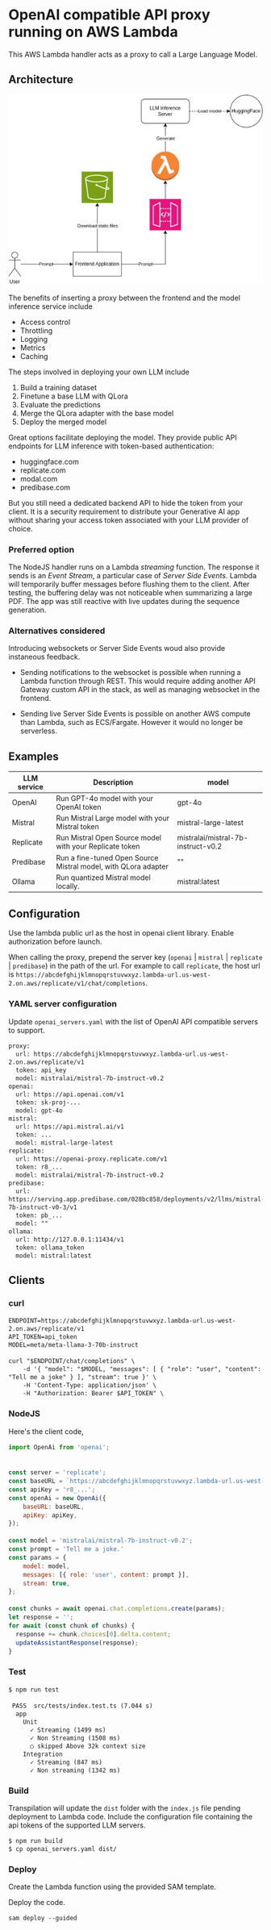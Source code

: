 # OpenAI compatible API proxy running on AWS Lambda

This AWS Lambda handler acts as a proxy to call a Large Language Model.


## Architecture

![OpenAI proxy](ArchitectureOpenAIProxy.png)

The benefits of inserting a proxy between the frontend and the model inference service include

- Access control
- Throttling
- Logging
- Metrics
- Caching

The steps involved in deploying your own LLM include

1. Build a training dataset
2. Finetune a base LLM with QLora
3. Evaluate the predictions
4. Merge the QLora adapter with the base model
5. Deploy the merged model

Great options facilitate deploying the model. They provide public API endpoints for LLM inference with token-based authentication:

* huggingface.com
* replicate.com
* modal.com
* predibase.com

But you still need a dedicated backend API to hide the token from your client. It is a security requirement to distribute your Generative AI app without sharing your access token associated with your LLM provider of choice.

### Preferred option

The NodeJS handler runs on a Lambda *streaming* function. The response it sends is an *Event Stream*, a particular case of *Server Side Events*. Lambda will temporarily buffer messages before flushing them to the client. After testing, the buffering delay was not noticeable when summarizing a large PDF. The app was still reactive with live updates during the sequence generation.

### Alternatives considered

Introducing websockets or Server Side Events woud also provide instaneous feedback.

- Sending notifications to the websocket is possible when running a Lambda function through REST. This would require adding another API Gateway custom API in the stack, as well as managing websocket in the frontend.

- Sending live Server Side Events is possible on another AWS compute than Lambda, such as ECS/Fargate. However it would no longer be serverless.

## Examples


|LLM service|Description|model|
|---|---|---|
|OpenAI|Run GPT-4o model with your OpenAI token|gpt-4o|
|Mistral|Run Mistral Large model with your Mistral token|mistral-large-latest|
|Replicate|Run Mistral Open Source model with your Replicate token|mistralai/mistral-7b-instruct-v0.2|
|Predibase|Run a fine-tuned Open Source Mistral model, with QLora adapter|""|
|Ollama|Run quantized Mistral model locally.|mistral:latest|


## Configuration

Use the lambda public url as the host in openai client library. Enable authorization before launch.

When calling the proxy, prepend the server key (`openai` | `mistral` | `replicate` | `predibase`) in the path of the url. For example to call `replicate`, the host url is `https://abcdefghijklmnopqrstuvwxyz.lambda-url.us-west-2.on.aws/replicate/v1/chat/completions`.


### YAML server configuration

Update `openai_servers.yaml` with the list of OpenAI API compatible servers to support.

```
proxy:
  url: https://abcdefghijklmnopqrstuvwxyz.lambda-url.us-west-2.on.aws/replicate/v1
  token: api_key
  model: mistralai/mistral-7b-instruct-v0.2
openai:
  url: https://api.openai.com/v1
  token: sk-proj-...
  model: gpt-4o
mistral:
  url: https://api.mistral.ai/v1
  token: ...
  model: mistral-large-latest
replicate:
  url: https://openai-proxy.replicate.com/v1
  token: r8_...
  model: mistralai/mistral-7b-instruct-v0.2
predibase:
  url: https://serving.app.predibase.com/028bc858/deployments/v2/llms/mistral-7b-instruct-v0-3/v1
  token: pb_...
  model: ""
ollama:
  url: http://127.0.0.1:11434/v1
  token: ollama_token
  model: mistral:latest
```

## Clients
### curl

```
ENDPOINT=https://abcdefghijklmnopqrstuvwxyz.lambda-url.us-west-2.on.aws/replicate/v1
API_TOKEN=api_token
MODEL=meta/meta-llama-3-70b-instruct

curl "$ENDPOINT/chat/completions" \
    -d '{ "model": "$MODEL, "messages": [ { "role": "user", "content": "Tell me a joke" } ], "stream": true }' \
    -H 'Content-Type: application/json' \
    -H "Authorization: Bearer $API_TOKEN" \
```

### NodeJS

Here's the client code,

```JavaScript
import OpenAi from 'openai';


const server = 'replicate';
const baseURL = `https://abcdefghijklmnopqrstuvwxyz.lambda-url.us-west-2.on.aws/${server}/v1/`;
const apiKey = 'r8_...';
const openAi = new OpenAi({
    baseURL: baseURL,
    apiKey: apiKey,
});

const model = 'mistralai/mistral-7b-instruct-v0.2';
const prompt = 'Tell me a joke.'
const params = {
    model: model,
    messages: [{ role: 'user', content: prompt }],
    stream: true,
};

const chunks = await openai.chat.completions.create(params);
let response = '';
for await (const chunk of chunks) {
  response += chunk.choices[0].delta.content;
  updateAssistantResponse(response);
}

```

### Test

```
$ npm run test

 PASS  src/tests/index.test.ts (7.044 s)
  app
    Unit
      ✓ Streaming (1499 ms)
      ✓ Non Streaming (1508 ms)
      ○ skipped Above 32k context size
    Integration
      ✓ Streaming (847 ms)
      ✓ Non streaming (1342 ms)
```


### Build

Transpilation will update the `dist` folder with the `index.js` file pending deployment to Lambda code.
Include the configuration file containing the api tokens of the supported LLM servers.

```
$ npm run build
$ cp openai_servers.yaml dist/
```


### Deploy

Create the Lambda function using the provided SAM template.

Deploy the code.

```
sam deploy --guided
```